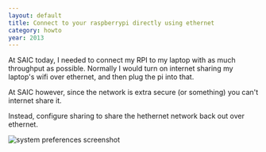 ```yaml
---
layout: default
title: Connect to your raspberrypi directly using ethernet
category: howto
year: 2013
---
```

At SAIC today, I needed to connect my RPI to my laptop with as much throughput as possible. Normally I would turn on internet sharing my laptop's wifi over ethernet, and then plug the pi into that.

At SAIC however, since the network is extra secure (or something) you can't internet share it.

Instead, configure sharing to share the hethernet network back out over ethernet.

![system preferences screenshot](http://cl.ly/Svnm/Screen%20Shot%202013-12-12%20at%2012.02.50%20PM.png)
